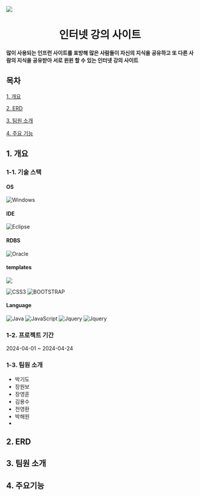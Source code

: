 <img src="https://img.shields.io/badge/github-181717?style=for-the-badge&logo=github&logoColor=white">

<div align="center">
  <h1>인터넷 강의 사이트</h1>
</div>


#### 많이 사용되는 인프런 사이트를 표방해 많은 사람들이 자신의 지식을 공유하고 또 다른 사람의 지식을 공유받아 서로 윈윈 할 수 있는 인터넷 강의 사이트

## 목차
[1. 개요](#1-개요)


[2. ERD](#2-ERD)


[3. 팀원 소개](#3-팀원-소개)


[4. 주요 기능](#3-주요-기능)
## 1. 개요
### 1-1. 기술 스택
#### OS
 ![Windows](https://img.shields.io/badge/Windows-0078D6?style=for-the-badge&logo=windows&logoColor=white)

 #### IDE
![Eclipse](https://img.shields.io/badge/Eclipse-0078D6.svg?style=for-the-badge&logo=Eclipse&logoColor=white)

#### RDBS
![Oracle](https://img.shields.io/badge/Oracle-0078D6?style=for-the-badge&logo=oracle&logoColor=white)


#### templates
<img src="https://img.shields.io/badge/JSP-0078D6?style=for-the-badge&logo=Laravel&logoColor=white"> 

![CSS3](https://img.shields.io/badge/css3-0078D6.svg?style=for-the-badge&logo=css3&logoColor=white)
 ![BOOTSTRAP](https://img.shields.io/badge/Bootstrap-0078D6?style=for-the-badge&logo=bootstrap&logoColor=white)
#### Language
![Java](https://img.shields.io/badge/Java-0078D6?style=for-the-badge&logo=openjdk&logoColor=white)
![JavaScript](https://img.shields.io/badge/javascript-0078D6.svg?style=for-the-badge&logo=javascript&logoColor=%23F7DF1E)
 ![Jquery](https://img.shields.io/badge/jQuery-0078D6?style=for-the-badge&logo=jquery&logoColor=white)
 ![Jquery](https://img.shields.io/badge/logback-0078D6?style=for-the-badge&logo=loopback&logoColor=white)

 ### 1-2. 프로젝트 기간
 2024-04-01 ~ 2024-04-24

### 1-3. 팀원 소개
- 박기도
- 장원보
- 장영훈
- 김용수
- 전영환
- 박해원
- 
## 2. ERD

## 3. 팀원 소개

## 4. 주요기능
